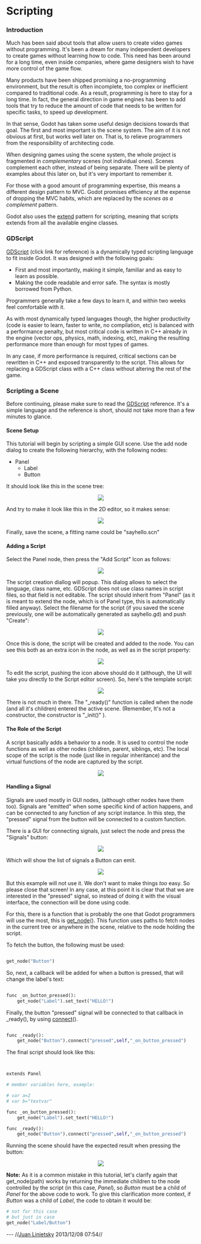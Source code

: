 # Scripting

### Introduction

Much has been said about tools that allow users to create video games without programming. It's been a dream for many independent developers to create games without learning how to code. This need has been around for a long time, even inside companies, where game designers wish to have more control of the game flow.

Many products have been shipped promising a no-programming environment, but the result is often incomplete, too complex or inefficient compared to traditional code. As a result, programming is here to stay for a long time. In fact, the general direction in game engines has been to add tools that try to reduce the amount of code that needs to be written for specific tasks, to speed up development. 

In that sense, Godot has taken some useful design decisions towards that goal. The first and most important is the scene system. The aim of it is not obvious at first, but works well later on. That is, to relieve programmers from the responsibility of architecting code. 

When designing games using the scene system, the whole project is fragmented in *complementary* scenes (not individual ones). Scenes complement each other, instead of being separate. There will be plenty of examples  about this later on, but it's very important to remember it.

For those with a good amount of programming expertise, this means a different design pattern to MVC. Godot promises efficiency at the expense of dropping the MVC habits, which are replaced by the *scenes as a complement* pattern.

Godot also uses the [extend](http://c2.com/cgi/wiki?EmbedVsExtend) pattern for scripting, meaning that scripts extends from all the available engine classes.

### GDScript

[GDScript](gdscript) (click link for reference) is a dynamically typed scripting language to fit inside Godot. It was designed with the following goals:

*  First and most importantly, making it simple, familiar and as easy to learn as possible.
*  Making the code readable and error safe. The syntax is mostly borrowed from Python.

Programmers generally take a few days to learn it, and within two weeks feel comfortable with it.

As with most dynamically typed languages though, the higher productivity (code is easier to learn, faster to write, no compilation, etc) is balanced with a performance penalty, but most critical code is written in C++ already in the engine (vector ops, physics, math, indexing, etc), making the resulting performance more than enough for most types of games.

In any case, if more performance is required, critical sections can be rewritten in C++ and exposed transparently to the script. This allows for replacing a GDScript class with a C++ class without altering the rest of the game.

### Scripting a Scene

Before continuing, please make sure to read the [GDScript](gdscript) reference. It's a simple language and the reference is short, should not take more than a few minutes to glance.

#### Scene Setup

This tutorial will begin by scripting a simple GUI scene. Use the add node dialog to create the following hierarchy, with the following nodes:

*  Panel
    * Label
    * Button

It should look like this in the scene tree:

<p align="center"><img src="images/scriptscene.png"></p>

And try to make it look like this in the 2D editor, so it makes sense:

<p align="center"><img src="images/scriptsceneimg.png"></p>

Finally, save the scene, a fitting name could be "sayhello.scn"

#### Adding a Script

Select the Panel node, then press the "Add Script" Icon as follows:

<p align="center"><img src="images/addscript.png"></p>

The script creation diallog will popup. This dialog allows to select the language, class name, etc. 
GDScript does not use class names in script files, so that field is not editable.
The script should inherit from "Panel" (as it is meant to extend the node, which is of Panel type, this is automatically filled anyway).
Select the filename for the script (if you saved the scene previously, one will be automatically generated as sayhello.gd) and push "Create":

<p align="center"><img src="images/scriptcreate.png"></p>

Once this is done, the script will be created and added to the node. You can see this both as an extra icon in the node, as well as in the script property:

<p align="center"><img src="images/scriptadded.png"></p>


To edit the script, pushing the icon above should do it (although, the UI will take you directly to the Script editor screen). So, here's the template script:

<p align="center"><img src="images/script_template.png"></p>

There is not much in there. The "_ready()" function is called when the node (and all it's children) entered the active scene. (Remember, It's not a constructor, the constructor is "_init()" ). 


#### The Role of the Script

A script basically adds a behavior to a node. It is used to control the node functions as well as other nodes (children, parent, siblings, etc). The local scope of the script is the node (just like in regular inheritance) and the virtual functions of the node are captured by the script.

<p align="center"><img src="images/brainslug.jpg"></p>

#### Handling a Signal

Signals are used mostly in GUI nodes, (although other nodes have them too). Signals are "emitted" when some specific kind of action happens, and can be connected to any function of any script instance. In this step, the "pressed" signal from the button will be connected to a custom function.

There is a GUI for connecting signals, just select the node and press the "Signals" button:

<p align="center"><img src="images/signals.png"></p>

Which will show the list of signals a Button can emit.

<p align="center"><img src="images/button_connections.png"></p>

But this example will not use it. We don't want to make things *too* easy. So please close that screen!
In any case, at this point it is clear that that we are interested in the "pressed" signal, so instead of doing it with the visual interface, the connection will be done using code. 

For this, there is a function that is probably the one that Godot programmers will use the most, this is [get_node](class_node#get_node)(). This function uses paths to fetch nodes in the current tree or anywhere in the scene, relative to the node holding the script.

To fetch the button, the following must be used:

```python

get_node("Button")

```

So, next, a callback will be added for when a button is pressed, that will change the label's text:

```python

func _on_button_pressed():	
	get_node("Label").set_text("HELLO!")

```

Finally, the button "pressed" signal will be connected to that callback in _ready(), by using [connect](class_object#connect)().

```python

func _ready():
	get_node("Button").connect("pressed",self,"_on_button_pressed")
```

The final script should look like this:

```python


extends Panel

# member variables here, example:

# var a=2
# var b="textvar"

func _on_button_pressed():
	get_node("Label").set_text("HELLO!")

func _ready():
	get_node("Button").connect("pressed",self,"_on_button_pressed")


```

Running the scene should have the expected result when pressing the button:

<p align="center"><img src="images/scripthello.png"></p>

**Note:** As it is a common mistake in this tutorial, let's clarify again that get_node(path) works by returning the immediate children to the node controlled by the script (in this case, _Panel_), so _Button_ must be a child of _Panel_ for the above code to work. To give this clarification more context, if _Button_ was a child of _Label_, the code to obtain it would be:

```python
# not for this case
# but just in case
get_node("Label/Button") 
```







 --- //[Juan Linietsky](reduzio@gmail.com) 2013/12/08 07:54//